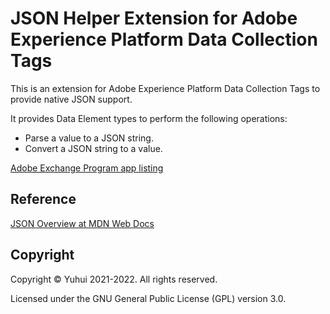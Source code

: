# JSON Helper Extension for Adobe Experience Platform Data Collection Tags

This is an extension for Adobe Experience Platform Data Collection Tags to provide native JSON support.

It provides Data Element types to perform the following operations:

- Parse a value to a JSON string.
- Convert a JSON string to a value.

[Adobe Exchange Program app listing](https://exchange.adobe.com/experiencecloud.details.106449.json-helper.html)

## Reference

[JSON Overview at MDN Web Docs](https://developer.mozilla.org/en-US/docs/Learn/JavaScript/Objects/JSON)

## Copyright

Copyright &copy; Yuhui 2021-2022. All rights reserved.

Licensed under the GNU General Public License (GPL) version 3.0.